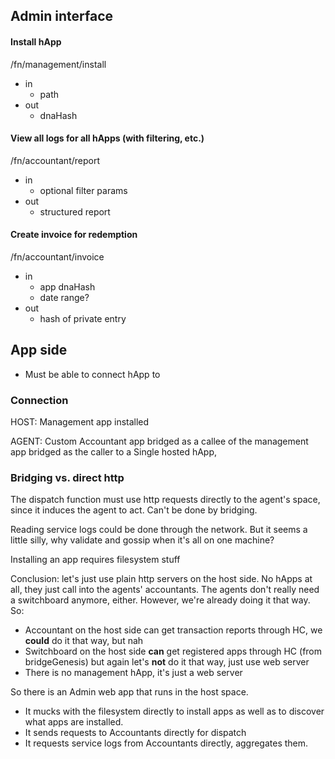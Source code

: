 
## Admin interface

#### Install hApp
/fn/management/install
* in
    - path
* out
    - dnaHash

#### View all logs for all hApps (with filtering, etc.)
/fn/accountant/report
* in
    - optional filter params
* out
    - structured report

#### Create invoice for redemption
/fn/accountant/invoice
* in
    - app dnaHash
    - date range?
* out
    - hash of private entry


## App side

* Must be able to connect hApp to 

### Connection

HOST:
Management app installed

AGENT:
Custom Accountant app
bridged as a callee of the management app
bridged as the caller to a Single hosted hApp,

### Bridging vs. direct http

The dispatch function must use http requests directly to the agent's space, since it induces the agent to act. Can't be done by bridging.

Reading service logs could be done through the network. But it seems a little silly, why validate and gossip when it's all on one machine?

Installing an app requires filesystem stuff

Conclusion: let's just use plain http servers on the host side. No hApps at all, they just call into the agents' accountants. The agents don't really need a switchboard anymore, either. However, we're already doing it that way. So:

* Accountant on the host side can get transaction reports through HC, we **could** do it that way, but nah
* Switchboard on the host side **can** get registered apps through HC (from bridgeGenesis) but again let's **not** do it that way, just use web server
* There is no management hApp, it's just a web server

So there is an Admin web app that runs in the host space. 
* It mucks with the filesystem directly to install apps as well as to discover what apps are installed. 
* It sends requests to Accountants directly for dispatch
* It requests service logs from Accountants directly, aggregates them.
